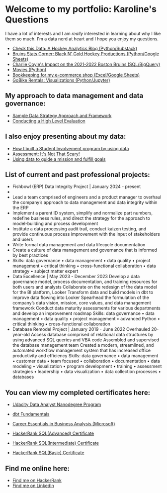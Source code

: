 # Welcome to my portfolio: Karoline's Questions

I have a lot of interests and I am _really_ interested in learning about why I like them so much. I'm a data nerd at heart and I hope you enjoy my questions.

<ul>
  <li><a href="https://checkthisdata.substack.com/"> Check this Data: A Hockey Analytics Blog (Python/Substack)</a></li>
  <li><a href="https://blackngoldhockey.com/author/kjchrz03gmail-com/"> Bruins Stats Corner: Black N' Gold Hockey Productions (Python/Google Sheets)</a></li>
  <li><a href="https://count.co/notebook/MILs8MtCS6I"> Charlie Coyle's Impact on the 2021-2022 Boston Bruins (SQL/BigQuery)</a></li>
  <li><a href="movies/movie-dataset" title="Movies">Movies (Python)</a></li>
  <li><a href="https://docs.google.com/spreadsheets/d/1h26GOHrBq-TGq8y-wTKYUevwXrYd3yxNVyrjaNYL0Q0/edit?usp=sharing"> Bookkeeping for my e-commerce shop (Excel/Google Sheets)</a></li>
  <li><a href="go_bikes/GoBikes" title="GoBikes">GoBike Rentals: Visualizations (Python/Jupyter)</a></li>
</ul>

## My approach to data management and data governance:
<ul>
   <li><a href="https://github.com/kjchrz03/karolines-questions/blob/main/Generic%20Data%20Strategy%20Proposal.pdf">Sample Data Strategy Approach and Framework</a></li>
   <li><a href="https://github.com/kjchrz03/karolines-questions/blob/main/Data%20Management%20Consult.pdf">Conducting a High Level Evaluation</a></li>
</ul>

## I also enjoy presenting about my data:
<ul>
  <li><a href="https://prezi.com/mfgcbcnbiscb/student-involvement-at-svc/">How I built a Student Involvement program by using data</a></li>
  <li><a href="https://prezi.com/3fpona8wzwey/assessment-its-not-that-scary/">Assessment: It's Not That Scary!</a></li>
  <li><a href="https://prezi.com/p/edit/oapqhyaeypfx/">Using data to guide a mission and fulfill goals</a></li>
</ul>

## List of current and past professional projects:

<ul>
  <li> Fishbowl (ERP) Data Integrity Project | January 2024 - present</li>
  <li> <li> Lead a team comprised of engineers and a product manager to overhaul the company’s approach to data management and data integrity within the ERP
  <li> Implement a parent ID system, simplify and normalize part numbers, redefine business rules, and direct the strategy for the approach to model-building and process development
  <li> Institute a data processing audit trail, conduct kaizen testing, and provide continuous process improvement with the input of stakeholders and users
  <li> Write formal data management and data lifecycle documentation
  <li> Create a culture of data management and governance that is informed by best practices
<li> Skills: data governance • data management • data quality • project management • critical thinking • cross-functional collaboration • data strategy • subject matter expert </li>


<li> Data Excellence | May 2023 - December 2023
Develop a data governance model, process documentation, and training resources for both users and analysts
Collaborate on the redesign of the data model for the BI platform, Looker 
Transform data and build models in dbt to improve data flowing into Looker
Spearhead the formulation of the company’s data vision, mission, core values, and data management framework
Conduct data maturity assessments for various departments and develop an improvement roadmap 
Skills: data governance • data management • data quality • project management • advanced Python • critical thinking • cross-functional collaboration
 </li>
 
<li> Database Remodel Project | January 2019 - June 2022
Overhauled 20-year-old Access database comprised of relational data structures by using advanced  SQL queries and VBA code 
Assembled and supervised the database management team 
Created a modern, streamlined, and automated workflow management system that has increased  office productivity and efficiency 
Skills: data governance • data management • customer data • team focused • collaboration • documentation • data modeling • visualization • program development • training • assessment strategies • leadership • data visualization • data collection processes • databases
 </li>
</ul>

## You can view my completed certificates here:
<ul>
  <li><a href="https://confirm.udacity.com/KKCYTZS4">Udacity Data Analyst Nanodegree Program</a></li>
</ul>
<ul>
  <li><a href="[https://confirm.udacity.com/KKCYTZS4](https://api.accredible.com/v1/frontend/credential_website_embed_image/badge/78859476)">dbt Fundamentals</a></li>
</ul>
<ul>
  <li><a href="certificates/CertificateOfCompletion_Career Essentials in Business Analysis by Microsoft and LinkedIn.pdf">Career Essentials in Business Analysis (Microsoft) </a></li>
</ul>
<ul>
  <li><a href="https://www.hackerrank.com/certificates/89b0fd2b021a">HackerRank SQL(Advanced) Certificate</a></li>
</ul>
<ul>
  <li><a href="https://www.hackerrank.com/certificates/e0f4c9f8af33">HackerRank SQL(Intermediate) Certificate</a></li>
</ul>
<ul>
  <li><a href="https://www.hackerrank.com/certificates/787bdc4fdd3a">HackerRank SQL(Basic) Certificate</a></li>
</ul>



## Find me online here: 
<ul>
  <li><a href="https://www.hackerrank.com/kjchrz03">Find me on HackerRank</a></li>
  <li><a href="https://www.linkedin.com/in/kjcsears/">Find me on LinkedIn</a></li>
</ul>
